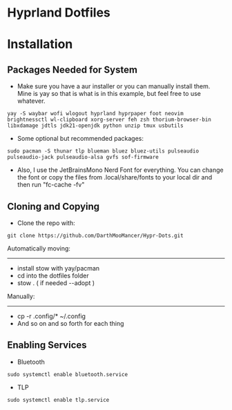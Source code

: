 # Hyprland Dotfiles

# Installation

Packages Needed for System
--------------------------
- Make sure you have a aur installer or you can manually install them. Mine is yay so that is what is in this example, but feel free to use whatever.

```
yay -S waybar wofi wlogout hyprland hyprpaper foot neovim brightnessctl wl-clipboard xorg-server feh zsh thorium-browser-bin libxdamage jdtls jdk21-openjdk python unzip tmux usbutils 
```

- Some optional but recommended packages:
```
sudo pacman -S thunar tlp blueman bluez bluez-utils pulseaudio pulseaudio-jack pulseaudio-alsa gvfs sof-firmware
```
- Also, I use the JetBrainsMono Nerd Font for everything. You can change the font or copy the files from .local/share/fonts to your local dir and then run "fc-cache -fv"

Cloning and Copying
-------------------

- Clone the repo with:
```
git clone https://github.com/DarthMooMancer/Hypr-Dots.git
```
Automatically moving:
_____________________

- install stow with yay/pacman 
- cd into the dotfiles folder
- stow . ( if needed --adopt ) 

Manually:
_________

- cp -r .config/* ~/.config
- And so on and so forth for each thing

Enabling Services
-----------------

- Bluetooth
```
sudo systemctl enable bluetooth.service
```

- TLP
```
sudo systemctl enable tlp.service 
